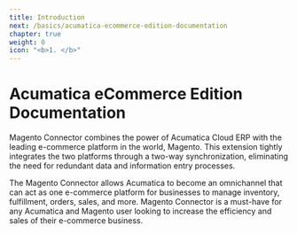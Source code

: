 ```yaml
---
title: Introduction
next: /basics/acumatica-ecommerce-edition-documentation
chapter: true
weight: 0
icon: "<b>1. </b>"
---
```


# Acumatica eCommerce Edition Documentation

Magento Connector combines the power of Acumatica Cloud ERP with the leading e-commerce platform in the world, Magento. This extension tightly integrates the two platforms through a two-way synchronization, eliminating the need for redundant data and information entry processes.

The Magento Connector allows Acumatica to become an omnichannel that can act as one e-commerce platform for businesses to manage inventory, fulfillment, orders, sales, and more. Magento Connector is a must-have for any Acumatica and Magento user looking to increase the efficiency and sales of their e-commerce business.
